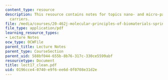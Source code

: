 ```yaml
---
content_type: resource
description: This resource contains notes for topics nano- and micro-particle drug
  carriers.
file: /media/courses/20-462j-molecular-principles-of-biomaterials-spring-2006/0196cce40740e9f6ee6d0f0708e31d2e_lect17_clean.pdf
file_type: application/pdf
learning_resource_types:
- Lecture Notes
ocw_type: OCWFile
parent_title: Lecture Notes
parent_type: CourseSection
parent_uid: 588bf044-655b-8b76-317c-330ce5599abf
resourcetype: Document
title: lect17_clean.pdf
uid: 0196cce4-0740-e9f6-ee6d-0f0708e31d2e
---
```

